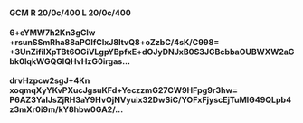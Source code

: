 #### GCM R 20/0c/400 L 20/0c/400
**6+eYMW7h2Kn3gClw**<br/>**+rsunSSmRha88aPOIfClxJ8ltvQ8+oZzbC/4sK/C998=**<br/>**+3UnZifiIXpTBt6OGiVLgpYBpfxE+dOJyDNJxB0S3JGBcbbaOUBWXW2aGbk0IqkWGQGlQHvHzG0irgas...**<br/><br/>
**drvHzpcw2sgJ+4Kn**<br/>**xoqmqXyYKvPXucJgsuKFd+YeczzmG27CW9HFpg9r3hw=**<br/>**P6AZ3YalJsZjRH3aY9HvOjNVyuix32DwSiC/YOFxFjyscEjTuMlG49QLpb4z3mXr0i9m/kY8hbw0GA2/...**